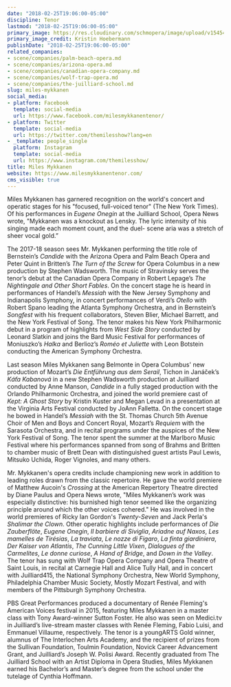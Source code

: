 ```yaml
---
date: "2018-02-25T19:06:00-05:00"
discipline: Tenor
lastmod: "2018-02-25T19:06:00-05:00"
primary_image: https://res.cloudinary.com/schmopera/image/upload/v1545409169/media/webhook-uploads/1519603267256/Mykkanen-Headshot-2-credit-Kristin-Hoebermann.jpg.jpg
primary_image_credit: Kristin Hoebermann
publishDate: "2018-02-25T19:06:00-05:00"
related_companies:
- scene/companies/palm-beach-opera.md
- scene/companies/arizona-opera.md
- scene/companies/canadian-opera-company.md
- scene/companies/wolf-trap-opera.md
- scene/companies/the-juilliard-school.md
slug: miles-mykkanen
social_media:
- platform: Facebook
  template: social-media
  url: https://www.facebook.com/milesmykkanentenor/
- platform: Twitter
  template: social-media
  url: https://twitter.com/themilesshow?lang=en
- _template: people_single
  platform: Instagram
  template: social-media
  url: https://www.instagram.com/themilesshow/
title: Miles Mykkanen
website: https://www.milesmykkanentenor.com/
cms_visible: true
---
```


Miles Mykkanen has garnered recognition on the world's concert and operatic stages for his "focused, full-voiced tenor" (The New York Times).  Of his performances in *Eugene Onegin* at the Juilliard School, Opera News wrote, "Mykkanen was a knockout as Lensky. The lyric intensity of his singing made each moment count, and the duel- scene aria was a stretch of sheer vocal gold.”

The 2017-18 season sees Mr. Mykkanen performing the title role of Bernstein’s *Candide* with the Arizona Opera and Palm Beach Opera and Peter Quint in Britten’s *The Turn of the Screw* for Opera Columbus in a new production by Stephen Wadsworth.  The music of Stravinsky serves the tenor’s debut at the Canadian Opera Company in Robert Lepage’s *The Nightingale and Other Short Fables*.  On the concert stage he is heard in performances of Handel’s *Messiah* with the New Jersey Symphony and Indianapolis Symphony, in concert performances of Verdi’s *Otello* with Robert Spano leading the Atlanta Symphony Orchestra, and in Bernstein’s *Songfest* with his frequent collaborators, Steven Blier, Michael Barrett, and the New York Festival of Song.  The tenor makes his New York Philharmonic debut in a program of highlights from *West Side Story* conducted by Leonard Slatkin and joins the Bard Music Festival for performances of Moniuszko’s *Halka* and Berlioz’s *Roméo et Juliette* with Leon Botstein conducting the American Symphony Orchestra.

Last season Miles Mykkanen sang Belmonte in Opera Columbus' new production of Mozart’s *Die Entführung aus dem Serail*, Tichon in Janáček’s *Káťa Kabanová* in a new Stephen Wadsworth production at Juilliard conducted by Anne Manson, *Candide* in a fully staged production with the Orlando Philharmonic Orchestra, and joined the world premiere cast of *Kept: A Ghost Story* by Kristin Kuster and Megan Levad in a presentation at the Virginia Arts Festival conducted by JoAnn Falletta.  On the concert stage he bowed in Handel’s *Messiah* with the St. Thomas Church 5th Avenue Choir of Men and Boys and Concert Royal, Mozart’s *Requiem* with the Sarasota Orchestra, and in recital programs under the auspices of the New York Festival of Song.  The tenor spent the summer at the Marlboro Music Festival where his performances spanned from song of Brahms and Britten to chamber music of Brett Dean with distinguished guest artists Paul Lewis, Mitsuko Uchida, Roger Vignoles, and many others.

Mr. Mykkanen's opera credits include championing new work in addition to leading roles drawn from the classic repertoire.  He gave the world premiere of Matthew Aucoin's *Crossing* at the American Repertory Theatre directed by Diane Paulus and Opera News wrote, "Miles Mykkanen’s work was especially distinctive: his burnished high tenor seemed like the organizing principle around which the other voices cohered."  He was involved in the world premieres of Ricky Ian Gordon's *Twenty-Seven* and Jack Perla's *Shalimar the Clown*.  Other operatic highlights include performances of *Die Zauberflöte*, *Eugene Onegin*, *Il barbiere di Siviglia*, *Ariadne auf Naxos*, *Les mamelles de Tirésias*, *La traviata*, *Le nozze di Figaro*, *La finta giardiniera*, *Der Kaiser von Atlantis*, *The Cunning Little Vixen*, *Dialogues of the Carmelites*, *Le donne curiose*, *A Hand of Bridge*, and *Down in the Valley*.  The tenor has sung with Wolf Trap Opera Company and Opera Theatre of Saint Louis, in recital at Carnegie Hall and Alice Tully Hall,  and in concert with Juilliard415, the National Symphony Orchestra, New World Symphony, Philadelphia Chamber Music Society, Mostly Mozart Festival, and with members of the Pittsburgh Symphony Orchestra.

PBS Great Performances produced a documentary of Renée Fleming's American Voices festival in 2015, featuring Miles Mykkanen in a master class with Tony Award-winner Sutton Foster.  He also was seen on Medici.tv in Juilliard’s live-stream master classes with Renée Fleming, Fabio Luisi, and Emmanuel Villaume, respectively.  The tenor is a youngARTS Gold winner, alumnus of The Interlochen Arts Academy, and the recipient of prizes from the Sullivan Foundation, Toulmin Foundation, Novick Career Advancement Grant, and Juilliard’s Joseph W. Polisi Award.  Recently graduated from The Juilliard School with an Artist Diploma in Opera Studies, Miles Mykkanen earned his Bachelor’s and Master’s degree from the school under the tutelage of Cynthia Hoffmann. 
